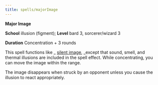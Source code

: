 ```yaml
---
title: spells/majorImage
---
```

 **Major Image**

**School** illusion (figment); **Level** bard 3, sorcerer/wizard 3

**Duration** Concentration + 3 rounds

This spell functions like _ [silent image](silentImage#_silent-image), _except that sound, smell, and thermal illusions are included in the spell effect. While concentrating, you can move the image within the range.

The image disappears when struck by an opponent unless you cause the illusion to react appropriately.

